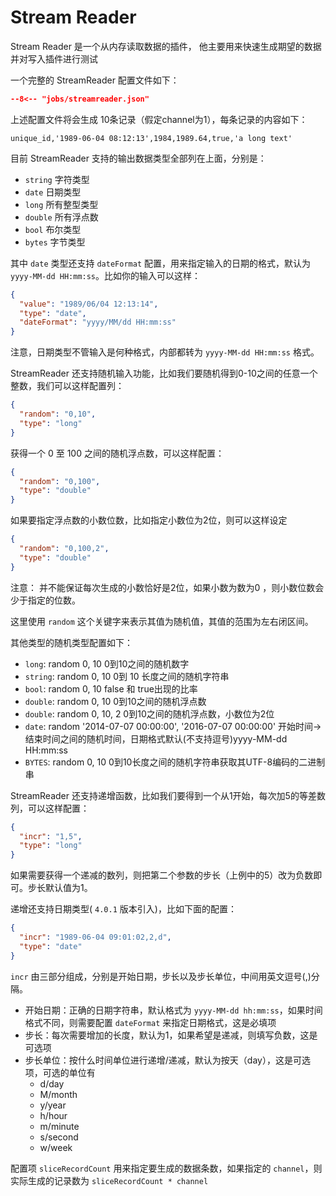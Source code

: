 # Stream Reader

Stream Reader 是一个从内存读取数据的插件， 他主要用来快速生成期望的数据并对写入插件进行测试

一个完整的 StreamReader 配置文件如下：

```json
--8<-- "jobs/streamreader.json"
```

上述配置文件将会生成 10条记录（假定channel为1），每条记录的内容如下：

`unique_id,'1989-06-04 08:12:13',1984,1989.64,true,'a long text'`

目前 StreamReader 支持的输出数据类型全部列在上面，分别是：

- `string` 字符类型
- `date` 日期类型
- `long` 所有整型类型
- `double` 所有浮点数
- `bool` 布尔类型
- `bytes` 字节类型

其中 `date` 类型还支持 `dateFormat` 配置，用来指定输入的日期的格式，默认为 `yyyy-MM-dd HH:mm:ss`。比如你的输入可以这样：

```json
{
  "value": "1989/06/04 12:13:14",
  "type": "date",
  "dateFormat": "yyyy/MM/dd HH:mm:ss"
}
```

注意，日期类型不管输入是何种格式，内部都转为 `yyyy-MM-dd HH:mm:ss` 格式。

StreamReader 还支持随机输入功能，比如我们要随机得到0-10之间的任意一个整数，我们可以这样配置列：

```json
{
  "random": "0,10",
  "type": "long"
}
```

获得一个 0 至 100 之间的随机浮点数，可以这样配置：

```json
{
  "random": "0,100",
  "type": "double"
}
```

如果要指定浮点数的小数位数，比如指定小数位为2位，则可以这样设定

```json
{
  "random": "0,100,2",
  "type": "double"
}
```

注意： 并不能保证每次生成的小数恰好是2位，如果小数为数为0 ，则小数位数会少于指定的位数。

这里使用 `random` 这个关键字来表示其值为随机值，其值的范围为左右闭区间。

其他类型的随机类型配置如下：

- `long`: random 0, 10 0到10之间的随机数字
- `string`: random 0, 10 0到 10 长度之间的随机字符串
- `bool`: random 0, 10 false 和 true出现的比率
- `double`: random 0, 10 0到10之间的随机浮点数
- `double`: random 0, 10, 2 0到10之间的随机浮点数，小数位为2位  
- `date`: random '2014-07-07 00:00:00', '2016-07-07 00:00:00' 开始时间->结束时间之间的随机时间，日期格式默认(不支持逗号)yyyy-MM-dd HH:mm:ss
- `BYTES`: random 0, 10 0到10长度之间的随机字符串获取其UTF-8编码的二进制串

StreamReader 还支持递增函数，比如我们要得到一个从1开始，每次加5的等差数列，可以这样配置：

```json
{
  "incr": "1,5",
  "type": "long"
}
```

如果需要获得一个递减的数列，则把第二个参数的步长（上例中的5）改为负数即可。步长默认值为1。

递增还支持日期类型( `4.0.1` 版本引入)，比如下面的配置：

```json
{
  "incr": "1989-06-04 09:01:02,2,d",
  "type": "date"
}
```

`incr` 由三部分组成，分别是开始日期，步长以及步长单位，中间用英文逗号(,)分隔。

- 开始日期：正确的日期字符串，默认格式为 `yyyy-MM-dd hh:mm:ss`，如果时间格式不同，则需要配置 `dateFormat` 来指定日期格式，这是必填项
- 步长：每次需要增加的长度，默认为1，如果希望是递减，则填写负数，这是可选项
- 步长单位：按什么时间单位进行递增/递减，默认为按天（day），这是可选项，可选的单位有
  - d/day
  - M/month
  - y/year
  - h/hour
  - m/minute
  - s/second
  - w/week

配置项 `sliceRecordCount` 用来指定要生成的数据条数，如果指定的 `channel`，则实际生成的记录数为 `sliceRecordCount * channel`
